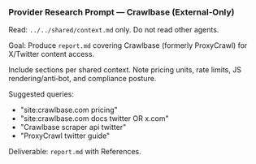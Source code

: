 ### Provider Research Prompt — Crawlbase (External‑Only)

Read: `../../shared/context.md` only. Do not read other agents.

Goal: Produce `report.md` covering Crawlbase (formerly ProxyCrawl) for X/Twitter content access.

Include sections per shared context. Note pricing units, rate limits, JS rendering/anti‑bot, and compliance posture.

Suggested queries:
- "site:crawlbase.com pricing"
- "site:crawlbase.com docs twitter OR x.com"
- "Crawlbase scraper api twitter"
- "ProxyCrawl twitter guide"

Deliverable: `report.md` with References.


